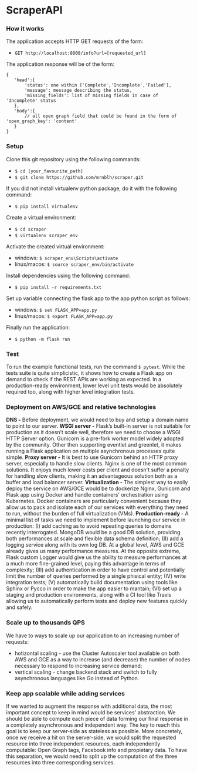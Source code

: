 # ScraperAPI

### How it works

The application accepts HTTP GET requests of the form:
* `GET http://localhost:8000/info?url=[requested_url]`

The application response will be of the form:

```
{
   'head':{
       'status': one within ['Complete','Incomplete','Failed'],
       'message': message describing the status,
       'missing_fields': list of missing fields in case of 'Incomplete' status
   },
   'body':{
       // all open graph field that could be found in the form of 'open_graph_key': 'content'
   }
}
```

### Setup

Clone this git repository using the following commands:
* `$ cd [your_favourite_path]`
* `$ git clone https://github.com/mrnblh/scraper.git`

If you did not install virtualenv python package, do it with the following command:
* `$ pip install virtualenv`

Create a virtual environment:
* `$ cd scraper`
* `$ virtualenv scraper_env`

Activate the created virtual environment:
* windows: `$ scraper_env\Scripts\activate`
* linux/macos: `$ source scraper_env/bin/activate`

Install dependencies using the following command:
* `$ pip install -r requirements.txt`

Set up variable connecting the flask app to the app python script as follows:
* windows: `$ set FLASK_APP=app.py`
* linux/macos: `$ export FLASK_APP=app.py`

Finally run the application:
* `$ python -m flask run`

### Test

To run the example functional tests, run the command `$ pytest`. While the tests suite is quite simplicistic, it shows how to create a Flask app on demand to check if the REST APIs are working as expected. In a production-ready environment, lower level unit tests would be absolutely required too, along with higher level integration tests.

### Deployment on AWS/GCE and relative technologies

**DNS -** Before deployment, we would need to buy and setup a domain name to point to our server.
**WSGI server -** Flask’s built-in server is not suitable for production as it doesn’t scale well, therefore we need to choose a WSGI HTTP Server option. Gunicorn is a pre-fork worker model widely adopted by the community. Other then supporting eventlet and greenlet, it makes running a Flask application on multiple asynchronous processes quite simple.
**Proxy server -** It is best to use Gunicorn behind an HTTP proxy server, especially to handle slow clients. Nginx is one of the most common solutions. It enjoys much lower costs per client and doesn't suffer a penalty for handling slow clients, making it an advantageous solution both as a buffer and load balancer server.
**Virtualization -** The simplest way to easily deploy the service on AWS/GCE would be to dockerize Nginx, Gunicorn and Flask app using Docker and handle containers' orchestration using Kubernetes. Docker containers are particularly convenient because they allow us to pack and isolate each of our services with everything they need to run, without the burden of full virtualization (VMs).
**Production-ready -** A minimal list of tasks we need to implement before launching our service in production: (I) add caching as to avoid repeating queries to domains recently interrogated. MongoDB would be a good DB solution, providing both performances at scale and flexible data schema definition; (II) add a logging service along with its own log DB. At a global level, AWS and GCE already gives us many performance measures. At the opposite extreme, Flask custom Logger would give us the ability to measure performances at a much more fine-grained level, paying this advantage in terms of complexity; (III) add authentication in order to have control and potentially limit the number of queries performed by a single phisical entity; (IV) write integration tests; (V) automatically build documentation using tools like Sphinx or Pycco in order to make the app easier to mantain; (VI) set up a staging and production environments, along with a CI tool like Travis allowing us to automatically perform tests and deploy new features quickly and safely.

### Scale up to thousands QPS

We have to ways to scale up our application to an increasing number of requests:

* hotizontal scaling - use the Cluster Autoscaler tool available on both AWS and GCE as a way to increase (and decrease) the number of nodes necessary to respond to increasing service demand;
* vertical scaling - change backend stack and switch to fully asynchronous languages like Go instead of Python.

### Keep app scalable while adding services

If we wanted to augment the response with additional data, the most important concept to keep in mind would be services' abstraction. We should be able to compute each piece of data forming our final response in a completely asynchronous and independent way. The key to reach this goal is to keep our server-side as stateless as possible. More concretely, once we receive a hit on the server-side, we would split the requested resource into three independent resources, each independently computable: Open Graph tags, Facebook info and propietary data. To have this separation, we would need to split up the computation of the three resources into three corresponding services.



